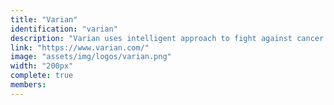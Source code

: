 ```yaml
---
title: "Varian"
identification: "varian"
description: "Varian uses intelligent approach to fight against cancer."
link: "https://www.varian.com/"
image: "assets/img/logos/varian.png"
width: "200px"
complete: true
members: 
---
```

